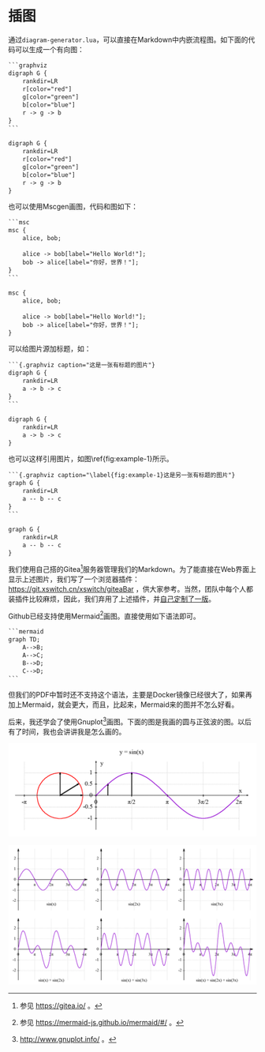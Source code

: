 # 插图

通过`diagram-generator.lua`，可以直接在Markdown中内嵌流程图。如下面的代码可以生成一个有向图：

````
```graphviz
digraph G {
    rankdir=LR
    r[color="red"]
    g[color="green"]
    b[color="blue"]
    r -> g -> b
}
```
````

```graphviz
digraph G {
    rankdir=LR
    r[color="red"]
    g[color="green"]
    b[color="blue"]
    r -> g -> b
}
```

也可以使用Mscgen画图，代码和图如下：

````
```msc
msc {
    alice, bob;

    alice -> bob[label="Hello World!"];
    bob -> alice[label="你好，世界！"];
}
```
````

```msc
msc {
    alice, bob;

    alice -> bob[label="Hello World!"];
    bob -> alice[label="你好，世界！"];
}
```

可以给图片源加标题，如：

````
```{.graphviz caption="这是一张有标题的图片"}
digraph G {
    rankdir=LR
    a -> b -> c
}
```
````

```{.graphviz caption="这是一张有标题的图片"}
digraph G {
    rankdir=LR
    a -> b -> c
}
```

也可以这样引用图片，如图\ref{fig:example-1}所示。

````
```{.graphviz caption="\label{fig:example-1}这是另一张有标题的图片"}
graph G {
    rankdir=LR
    a -- b -- c
}
```
````

```{.graphviz caption="\label{fig:example-1}这是另一张有标题的图片"}
graph G {
    rankdir=LR
    a -- b -- c
}
```

我们使用自己搭的Gitea[^gitea]服务器管理我们的Markdown。为了能直接在Web界面上显示上述图片，我们写了一个浏览器插件：<https://git.xswitch.cn/xswitch/giteaBar> ，供大家参考。当然，团队中每个人都装插件比较麻烦，因此，我们弃用了上述插件，并[自己定制了一版](https://docs.gitea.io/en-us/customizing-gitea/)。

[^gitea]: 参见 <https://gitea.io/> 。

Github已经支持使用Mermaid[^mermaid]画图。直接使用如下语法即可。

[^mermaid]: 参见 <https://mermaid-js.github.io/mermaid/#/> 。

````
```mermaid
graph TD;
    A-->B;
    A-->C;
    B-->D;
    C-->D;
```
````

但我们的PDF中暂时还不支持这个语法，主要是Docker镜像已经很大了，如果再加上Mermaid，就会更大，而且，比起来，Mermaid来的图并不怎么好看。

后来，我还学会了使用Gnuplot[^gnuplot]画图。下面的图是我画的圆与正弦波的图。以后有了时间，我也会讲讲我是怎么画的。

[^gnuplot]: <http://www.gnuplot.info/> 。

![圆与正弦波](img/sinx.png)

![正弦波叠加](img/sum-sinx.png)
